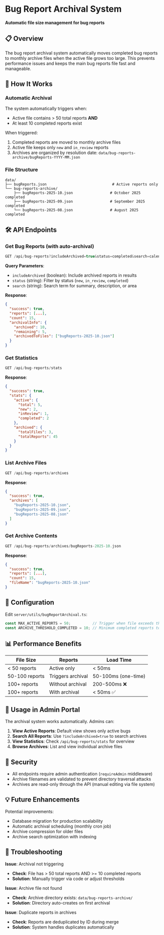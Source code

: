# Bug Report Archival System

**Automatic file size management for bug reports**

## 📋 Overview

The bug report archival system automatically moves completed bug reports to monthly archive files when the active file grows too large. This prevents performance issues and keeps the main bug reports file fast and manageable.

## 🔄 How It Works

### Automatic Archival

The system automatically triggers when:
- Active file contains > 50 total reports **AND**
- At least 10 completed reports exist

When triggered:
1. Completed reports are moved to monthly archive files
2. Active file keeps only `new` and `in_review` reports
3. Archives are organized by resolution date: `data/bug-reports-archive/bugReports-YYYY-MM.json`

### File Structure

```
data/
├── bugReports.json                              # Active reports only
└── bug-reports-archive/
    ├── bugReports-2025-10.json                 # October 2025 completed
    ├── bugReports-2025-09.json                 # September 2025 completed
    └── bugReports-2025-08.json                 # August 2025 completed
```

## 🛠️ API Endpoints

### Get Bug Reports (with auto-archival)
```typescript
GET /api/bug-reports?includeArchived=true&status=completed&search=calendar
```

**Query Parameters**:
- `includeArchived` (boolean): Include archived reports in results
- `status` (string): Filter by status (`new`, `in_review`, `completed`)
- `search` (string): Search term for summary, description, or area

**Response**:
```json
{
  "success": true,
  "reports": [...],
  "count": 15,
  "archivalInfo": {
    "archived": 10,
    "remaining": 5,
    "archivedToFiles": ["bugReports-2025-10.json"]
  }
}
```

### Get Statistics
```typescript
GET /api/bug-reports/stats
```

**Response**:
```json
{
  "success": true,
  "stats": {
    "active": {
      "total": 5,
      "new": 2,
      "inReview": 1,
      "completed": 2
    },
    "archived": {
      "totalFiles": 3,
      "totalReports": 45
    }
  }
}
```

### List Archive Files
```typescript
GET /api/bug-reports/archives
```

**Response**:
```json
{
  "success": true,
  "archives": [
    "bugReports-2025-10.json",
    "bugReports-2025-09.json",
    "bugReports-2025-08.json"
  ]
}
```

### Get Archive Contents
```typescript
GET /api/bug-reports/archives/bugReports-2025-10.json
```

**Response**:
```json
{
  "success": true,
  "reports": [...],
  "count": 15,
  "fileName": "bugReports-2025-10.json"
}
```

## 🔧 Configuration

Edit `server/utils/bugReportArchival.ts`:

```typescript
const MAX_ACTIVE_REPORTS = 50;          // Trigger when file exceeds this
const ARCHIVE_THRESHOLD_COMPLETED = 10; // Minimum completed reports to archive
```

## 📊 Performance Benefits

| File Size | Reports | Load Time |
|-----------|---------|-----------|
| < 50 reports | Active only | < 50ms |
| 50-100 reports | Triggers archival | 50-100ms (one-time) |
| 100+ reports | Without archival | 200-500ms ❌ |
| 100+ reports | With archival | < 50ms ✅ |

## 🎯 Usage in Admin Portal

The archival system works automatically. Admins can:

1. **View Active Reports**: Default view shows only active bugs
2. **Search All Reports**: Use `?includeArchived=true` to search archives
3. **View Statistics**: Check `/api/bug-reports/stats` for overview
4. **Browse Archives**: List and view individual archive files

## 🔐 Security

- All endpoints require admin authentication (`requireAdmin` middleware)
- Archive filenames are validated to prevent directory traversal attacks
- Archives are read-only through the API (manual editing via file system)

## 💡 Future Enhancements

Potential improvements:
- Database migration for production scalability
- Automatic archival scheduling (monthly cron job)
- Archive compression for older files
- Archive search optimization with indexing

## 🐛 Troubleshooting

**Issue**: Archival not triggering
- **Check**: File has > 50 total reports AND >= 10 completed reports
- **Solution**: Manually trigger via code or adjust thresholds

**Issue**: Archive file not found
- **Check**: Archive directory exists: `data/bug-reports-archive/`
- **Solution**: Directory auto-creates on first archival

**Issue**: Duplicate reports in archives
- **Check**: Reports are deduplicated by ID during merge
- **Solution**: System handles duplicates automatically
